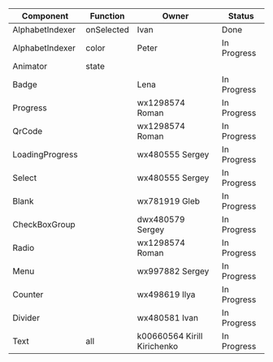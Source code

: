 | Component | Function | Owner | Status |
| --------- | -------- | ----- | ------ |
| AlphabetIndexer | onSelected | Ivan | Done |
| AlphabetIndexer | color | Peter | In Progress |
| Animator | state |  |  |
| Badge |      | Lena | In Progress |
| Progress |      | wx1298574  Roman | In Progress |
| QrCode |      | wx1298574 Roman | In Progress |
| LoadingProgress |      | wx480555 Sergey| In Progress |
| Select |      | wx480555 Sergey| In Progress |
| Blank |      | wx781919 Gleb| In Progress |
| CheckBoxGroup |      | dwx480579 Sergey| In Progress |
| Radio |      | wx1298574 Roman | In Progress |
| Menu |      | wx997882 Sergey| In Progress |
| Counter |      | wx498619 Ilya | In Progress |
| Divider|      | wx480581 Ivan| In Progress |
| Text | all | k00660564 Kirill Kirichenko | In Progress |


